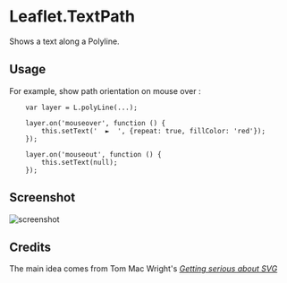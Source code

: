 Leaflet.TextPath
================

Shows a text along a Polyline.

Usage
-----

For example, show path orientation on mouse over :

```
    var layer = L.polyLine(...);
    
    layer.on('mouseover', function () {
        this.setText('  ►  ', {repeat: true, fillColor: 'red'});
    });

    layer.on('mouseout', function () {
        this.setText(null);
    });
```

Screenshot
----------

![screenshot](https://raw.github.com/makinacorpus/Leaflet.TextPath/master/screenshot.png)

Credits
-------

The main idea comes from Tom Mac Wright's *[Getting serious about SVG](http://mapbox.com/osmdev/2012/11/20/getting-serious-about-svg/)*
